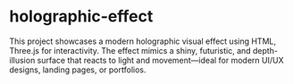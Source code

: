 # holographic-effect
This project showcases a modern holographic visual effect using HTML, Three.js for interactivity. The effect mimics a shiny, futuristic, and depth-illusion surface that reacts to light and movement—ideal for modern UI/UX designs, landing pages, or portfolios.

